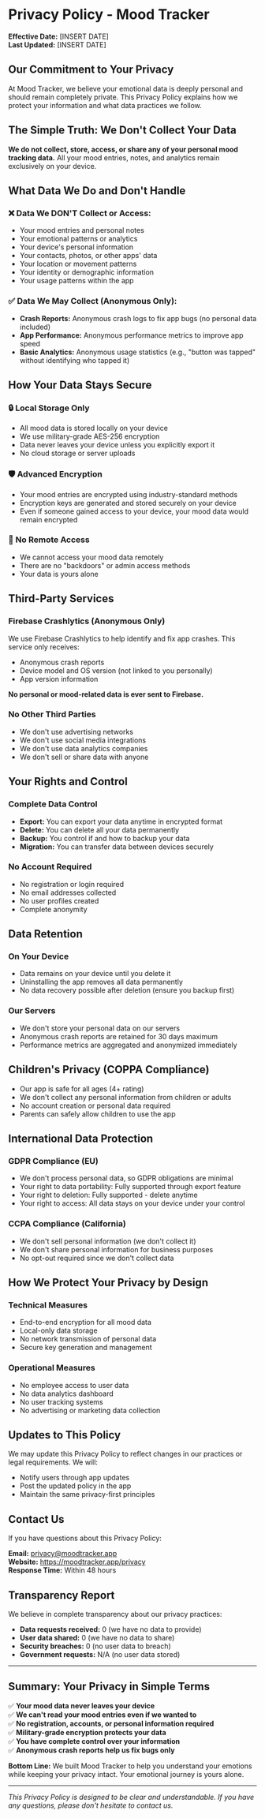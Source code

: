 # Privacy Policy - Mood Tracker

**Effective Date:** [INSERT DATE]  
**Last Updated:** [INSERT DATE]

## Our Commitment to Your Privacy

At Mood Tracker, we believe your emotional data is deeply personal and should remain completely private. This Privacy Policy explains how we protect your information and what data practices we follow.

## The Simple Truth: We Don't Collect Your Data

**We do not collect, store, access, or share any of your personal mood tracking data.** All your mood entries, notes, and analytics remain exclusively on your device.

## What Data We Do and Don't Handle

### ❌ Data We DON'T Collect or Access:
- Your mood entries and personal notes
- Your emotional patterns or analytics
- Your device's personal information
- Your contacts, photos, or other apps' data
- Your location or movement patterns
- Your identity or demographic information
- Your usage patterns within the app

### ✅ Data We May Collect (Anonymous Only):
- **Crash Reports:** Anonymous crash logs to fix app bugs (no personal data included)
- **App Performance:** Anonymous performance metrics to improve app speed
- **Basic Analytics:** Anonymous usage statistics (e.g., "button was tapped" without identifying who tapped it)

## How Your Data Stays Secure

### 🔒 Local Storage Only
- All mood data is stored locally on your device
- We use military-grade AES-256 encryption
- Data never leaves your device unless you explicitly export it
- No cloud storage or server uploads

### 🛡️ Advanced Encryption
- Your mood entries are encrypted using industry-standard methods
- Encryption keys are generated and stored securely on your device
- Even if someone gained access to your device, your mood data would remain encrypted

### 🔐 No Remote Access
- We cannot access your mood data remotely
- There are no "backdoors" or admin access methods
- Your data is yours alone

## Third-Party Services

### Firebase Crashlytics (Anonymous Only)
We use Firebase Crashlytics to help identify and fix app crashes. This service only receives:
- Anonymous crash reports
- Device model and OS version (not linked to you personally)
- App version information

**No personal or mood-related data is ever sent to Firebase.**

### No Other Third Parties
- We don't use advertising networks
- We don't use social media integrations
- We don't use data analytics companies
- We don't sell or share data with anyone

## Your Rights and Control

### Complete Data Control
- **Export:** You can export your data anytime in encrypted format
- **Delete:** You can delete all your data permanently
- **Backup:** You control if and how to backup your data
- **Migration:** You can transfer data between devices securely

### No Account Required
- No registration or login required
- No email addresses collected
- No user profiles created
- Complete anonymity

## Data Retention

### On Your Device
- Data remains on your device until you delete it
- Uninstalling the app removes all data permanently
- No data recovery possible after deletion (ensure you backup first)

### Our Servers
- We don't store your personal data on our servers
- Anonymous crash reports are retained for 30 days maximum
- Performance metrics are aggregated and anonymized immediately

## Children's Privacy (COPPA Compliance)

- Our app is safe for all ages (4+ rating)
- We don't collect any personal information from children or adults
- No account creation or personal data required
- Parents can safely allow children to use the app

## International Data Protection

### GDPR Compliance (EU)
- We don't process personal data, so GDPR obligations are minimal
- Your right to data portability: Fully supported through export feature
- Your right to deletion: Fully supported - delete anytime
- Your right to access: All data stays on your device under your control

### CCPA Compliance (California)
- We don't sell personal information (we don't collect it)
- We don't share personal information for business purposes
- No opt-out required since we don't collect data

## How We Protect Your Privacy by Design

### Technical Measures
- End-to-end encryption for all mood data
- Local-only data storage
- No network transmission of personal data
- Secure key generation and management

### Operational Measures
- No employee access to user data
- No data analytics dashboard
- No user tracking systems
- No advertising or marketing data collection

## Updates to This Policy

We may update this Privacy Policy to reflect changes in our practices or legal requirements. We will:
- Notify users through app updates
- Post the updated policy in the app
- Maintain the same privacy-first principles

## Contact Us

If you have questions about this Privacy Policy:

**Email:** privacy@moodtracker.app  
**Website:** https://moodtracker.app/privacy  
**Response Time:** Within 48 hours

## Transparency Report

We believe in complete transparency about our privacy practices:
- **Data requests received:** 0 (we have no data to provide)
- **User data shared:** 0 (we have no data to share)
- **Security breaches:** 0 (no user data to breach)
- **Government requests:** N/A (no user data stored)

---

## Summary: Your Privacy in Simple Terms

✅ **Your mood data never leaves your device**  
✅ **We can't read your mood entries even if we wanted to**  
✅ **No registration, accounts, or personal information required**  
✅ **Military-grade encryption protects your data**  
✅ **You have complete control over your information**  
✅ **Anonymous crash reports help us fix bugs only**  

**Bottom Line:** We built Mood Tracker to help you understand your emotions while keeping your privacy intact. Your emotional journey is yours alone.

---

*This Privacy Policy is designed to be clear and understandable. If you have any questions, please don't hesitate to contact us.*
